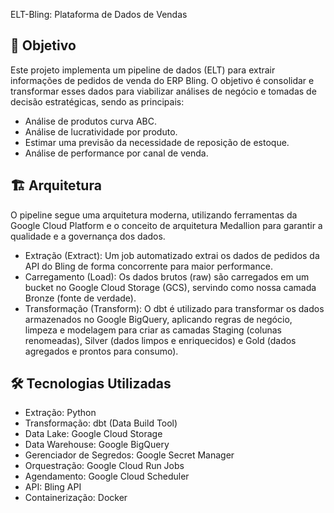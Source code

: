ELT-Bling: Plataforma de Dados de Vendas

## 🎯 Objetivo
Este projeto implementa um pipeline de dados (ELT) para extrair informações de pedidos de venda do ERP Bling. O objetivo é consolidar e transformar esses dados para viabilizar análises de negócio e tomadas de decisão estratégicas, sendo as principais:
- Análise de produtos curva ABC.
- Análise de lucratividade por produto.
- Estimar uma previsão da necessidade de reposição de estoque.
- Análise de performance por canal de venda.

## 🏗️ Arquitetura
O pipeline segue uma arquitetura moderna, utilizando ferramentas da Google Cloud Platform e o conceito de arquitetura Medallion para garantir a qualidade e a governança dos dados.

- Extração (Extract): Um job automatizado extrai os dados de pedidos da API do Bling de forma concorrente para maior performance.
- Carregamento (Load): Os dados brutos (raw) são carregados em um bucket no Google Cloud Storage (GCS), servindo como nossa camada Bronze (fonte de verdade).
- Transformação (Transform): O dbt é utilizado para transformar os dados armazenados no Google BigQuery, aplicando regras de negócio, limpeza e modelagem para criar as camadas Staging (colunas renomeadas), Silver (dados limpos e enriquecidos) e Gold (dados agregados e prontos para consumo).

## 🛠️ Tecnologias Utilizadas
- Extração: Python
- Transformação: dbt (Data Build Tool)
- Data Lake: Google Cloud Storage
- Data Warehouse: Google BigQuery
- Gerenciador de Segredos: Google Secret Manager
- Orquestração: Google Cloud Run Jobs
- Agendamento: Google Cloud Scheduler
- API: Bling API
- Containerização: Docker
